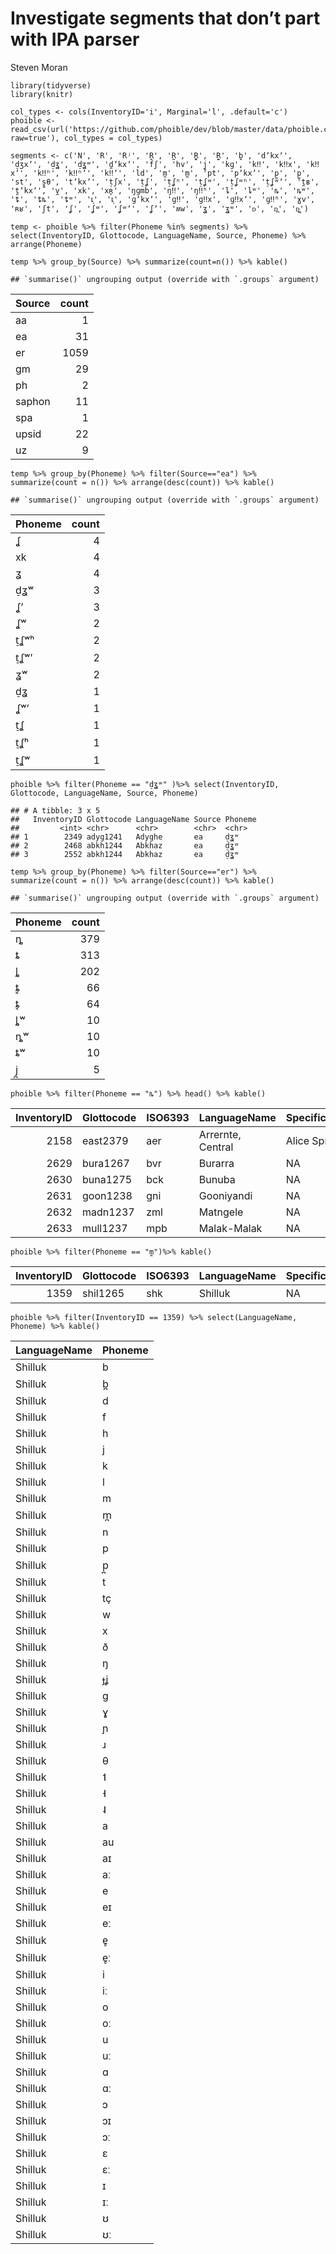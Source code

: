 Investigate segments that don’t part with IPA parser
================
Steven Moran

    library(tidyverse)
    library(knitr)

    col_types <- cols(InventoryID='i', Marginal='l', .default='c')
    phoible <- read_csv(url('https://github.com/phoible/dev/blob/master/data/phoible.csv?raw=true'), col_types = col_types)

    segments <- c('N', 'R', 'Rʲ', 'R̪', 'R̪', 'R̪̥', 'R̪̰', 'b̪', 'dʼkxʼ', 'd̠ʒxʼ', 'd̠ʓ', 'd̠ʓʷ', 'd̪ʼkxʼ', 'fʃ', 'hv', 'j̪', 'kɡ', 'k‼', 'k‼x', 'k‼xʼ', 'k‼ʰ', 'k‼ʰʼ', 'k‼ʼ', 'ld', 'm̪', 'm̼', 'pt', 'pʼkxʼ', 'p̪', 'p̼', 'st', 's̻θ', 'tʼkxʼ', 't̠ʃx', 't̠ʆ', 't̠ʆʰ', 't̠ʆʷ', 't̠ʆʷʰ', 't̠ʆʷʼ', 't̪ʙ', 't̪ʼkxʼ', 'v̼', 'xk', 'xʀ̥', 'ŋɡmb', 'ŋ‼', 'ŋ‼ʱ', 'ȴ', 'ȴʷ', 'ȵ', 'ȵʷ', 'ȶ', 'ȶȵ', 'ȶʷ', 'ȶ͈', 'ȶ͉', 'ɡʼkxʼ', 'ɡ‼', 'ɡ‼x', 'ɡ‼xʼ', 'ɡ‼ʱ', 'ɣv', 'ʀʁ', 'ʃt', 'ʆ', 'ʆʷ', 'ʆʷʼ', 'ʆʼ', 'ʍw', 'ʓ', 'ʓʷ', 'ᴅ', 'ᴅ̪', 'ᴅ̪̰')

    temp <- phoible %>% filter(Phoneme %in% segments) %>% select(InventoryID, Glottocode, LanguageName, Source, Phoneme) %>% arrange(Phoneme)

    temp %>% group_by(Source) %>% summarize(count=n()) %>% kable()

    ## `summarise()` ungrouping output (override with `.groups` argument)

| Source | count |
|:-------|------:|
| aa     |     1 |
| ea     |    31 |
| er     |  1059 |
| gm     |    29 |
| ph     |     2 |
| saphon |    11 |
| spa    |     1 |
| upsid  |    22 |
| uz     |     9 |

    temp %>% group_by(Phoneme) %>% filter(Source=="ea") %>% summarize(count = n()) %>% arrange(desc(count)) %>% kable()

    ## `summarise()` ungrouping output (override with `.groups` argument)

| Phoneme | count |
|:--------|------:|
| ʆ       |     4 |
| xk      |     4 |
| ʓ       |     4 |
| d̠ʓʷ     |     3 |
| ʆʼ      |     3 |
| ʆʷ      |     2 |
| t̠ʆʷʰ    |     2 |
| t̠ʆʷʼ    |     2 |
| ʓʷ      |     2 |
| d̠ʓ      |     1 |
| ʆʷʼ     |     1 |
| t̠ʆ      |     1 |
| t̠ʆʰ     |     1 |
| t̠ʆʷ     |     1 |

    phoible %>% filter(Phoneme == "d̠ʓʷ" )%>% select(InventoryID, Glottocode, LanguageName, Source, Phoneme)

    ## # A tibble: 3 x 5
    ##   InventoryID Glottocode LanguageName Source Phoneme
    ##         <int> <chr>      <chr>        <chr>  <chr>  
    ## 1        2349 adyg1241   Adyghe       ea     d̠ʓʷ    
    ## 2        2468 abkh1244   Abkhaz       ea     d̠ʓʷ    
    ## 3        2552 abkh1244   Abkhaz       ea     d̠ʓʷ

    temp %>% group_by(Phoneme) %>% filter(Source=="er") %>% summarize(count = n()) %>% arrange(desc(count)) %>% kable()

    ## `summarise()` ungrouping output (override with `.groups` argument)

| Phoneme | count |
|:--------|------:|
| ȵ       |   379 |
| ȶ       |   313 |
| ȴ       |   202 |
| ȶ͈       |    66 |
| ȶ͉       |    64 |
| ȴʷ      |    10 |
| ȵʷ      |    10 |
| ȶʷ      |    10 |
| j̪       |     5 |

    phoible %>% filter(Phoneme == "ȵ") %>% head() %>% kable()

| InventoryID | Glottocode | ISO6393 | LanguageName      | SpecificDialect | GlyphID | Phoneme | Allophones | Marginal | SegmentClass | Source | tone | stress | syllabic | short | long | consonantal | sonorant | continuant | delayedRelease | approximant | tap | trill | nasal | lateral | labial | round | labiodental | coronal | anterior | distributed | strident | dorsal | high | low | front | back | tense | retractedTongueRoot | advancedTongueRoot | periodicGlottalSource | epilaryngealSource | spreadGlottis | constrictedGlottis | fortis | raisedLarynxEjective | loweredLarynxImplosive | click |
|------------:|:-----------|:--------|:------------------|:----------------|:--------|:--------|:-----------|:---------|:-------------|:-------|:-----|:-------|:---------|:------|:-----|:------------|:---------|:-----------|:---------------|:------------|:----|:------|:------|:--------|:-------|:------|:------------|:--------|:---------|:------------|:---------|:-------|:-----|:----|:------|:-----|:------|:--------------------|:-------------------|:----------------------|:-------------------|:--------------|:-------------------|:-------|:---------------------|:-----------------------|:------|
|        2158 | east2379   | aer     | Arrernte, Central | Alice Springs   | 0235    | ȵ       | ȵ nʷʲ      | FALSE    | consonant    | uz     | 0    | \-     | \-       | \-    | \-   | \+          | \+       | \-         | 0              | \-          | \-  | \-    | \+    | \-      | \-     | 0     | 0           | \+      | \+       | \+          | \-       | \+     | \+   | \-  | \+    | \-   | 0     | 0                   | 0                  | \+                    | \-                 | \-            | \-                 | \-     | \-                   | \-                     | \-    |
|        2629 | bura1267   | bvr     | Burarra           | NA              | 0235    | ȵ       | NA         | FALSE    | consonant    | er     | 0    | \-     | \-       | \-    | \-   | \+          | \+       | \-         | 0              | \-          | \-  | \-    | \+    | \-      | \-     | 0     | 0           | \+      | \+       | \+          | \-       | \+     | \+   | \-  | \+    | \-   | 0     | 0                   | 0                  | \+                    | \-                 | \-            | \-                 | \-     | \-                   | \-                     | \-    |
|        2630 | buna1275   | bck     | Bunuba            | NA              | 0235    | ȵ       | NA         | FALSE    | consonant    | er     | 0    | \-     | \-       | \-    | \-   | \+          | \+       | \-         | 0              | \-          | \-  | \-    | \+    | \-      | \-     | 0     | 0           | \+      | \+       | \+          | \-       | \+     | \+   | \-  | \+    | \-   | 0     | 0                   | 0                  | \+                    | \-                 | \-            | \-                 | \-     | \-                   | \-                     | \-    |
|        2631 | goon1238   | gni     | Gooniyandi        | NA              | 0235    | ȵ       | NA         | FALSE    | consonant    | er     | 0    | \-     | \-       | \-    | \-   | \+          | \+       | \-         | 0              | \-          | \-  | \-    | \+    | \-      | \-     | 0     | 0           | \+      | \+       | \+          | \-       | \+     | \+   | \-  | \+    | \-   | 0     | 0                   | 0                  | \+                    | \-                 | \-            | \-                 | \-     | \-                   | \-                     | \-    |
|        2632 | madn1237   | zml     | Matngele          | NA              | 0235    | ȵ       | NA         | FALSE    | consonant    | er     | 0    | \-     | \-       | \-    | \-   | \+          | \+       | \-         | 0              | \-          | \-  | \-    | \+    | \-      | \-     | 0     | 0           | \+      | \+       | \+          | \-       | \+     | \+   | \-  | \+    | \-   | 0     | 0                   | 0                  | \+                    | \-                 | \-            | \-                 | \-     | \-                   | \-                     | \-    |
|        2633 | mull1237   | mpb     | Malak-Malak       | NA              | 0235    | ȵ       | NA         | FALSE    | consonant    | er     | 0    | \-     | \-       | \-    | \-   | \+          | \+       | \-         | 0              | \-          | \-  | \-    | \+    | \-      | \-     | 0     | 0           | \+      | \+       | \+          | \-       | \+     | \+   | \-  | \+    | \-   | 0     | 0                   | 0                  | \+                    | \-                 | \-            | \-                 | \-     | \-                   | \-                     | \-    |

    phoible %>% filter(Phoneme == "m̪")%>% kable()

| InventoryID | Glottocode | ISO6393 | LanguageName | SpecificDialect | GlyphID   | Phoneme | Allophones | Marginal | SegmentClass | Source | tone | stress | syllabic | short | long | consonantal | sonorant | continuant | delayedRelease | approximant | tap | trill | nasal | lateral | labial | round | labiodental | coronal | anterior | distributed | strident | dorsal | high | low | front | back | tense | retractedTongueRoot | advancedTongueRoot | periodicGlottalSource | epilaryngealSource | spreadGlottis | constrictedGlottis | fortis | raisedLarynxEjective | loweredLarynxImplosive | click |
|------------:|:-----------|:--------|:-------------|:----------------|:----------|:--------|:-----------|:---------|:-------------|:-------|:-----|:-------|:---------|:------|:-----|:------------|:---------|:-----------|:---------------|:------------|:----|:------|:------|:--------|:-------|:------|:------------|:--------|:---------|:------------|:---------|:-------|:-----|:----|:------|:-----|:------|:--------------------|:-------------------|:----------------------|:-------------------|:--------------|:-------------------|:-------|:---------------------|:-----------------------|:------|
|        1359 | shil1265   | shk     | Shilluk      | NA              | 006D+032A | m̪       | m̪          | FALSE    | consonant    | gm     | 0    | \-     | \-       | \-    | \-   | \+          | \+       | \-         | 0              | \-          | \-  | \-    | \+    | \-      | \+     | \-    | \-          | \+      | \+       | \+          | 0        | \-     | 0    | 0   | 0     | 0    | 0     | 0                   | 0                  | \+                    | \-                 | \-            | \-                 | \-     | \-                   | \-                     | \-    |

    phoible %>% filter(InventoryID == 1359) %>% select(LanguageName, Phoneme) %>% kable()

| LanguageName | Phoneme |
|:-------------|:--------|
| Shilluk      | b       |
| Shilluk      | b̪       |
| Shilluk      | d       |
| Shilluk      | f       |
| Shilluk      | h       |
| Shilluk      | j       |
| Shilluk      | k       |
| Shilluk      | l       |
| Shilluk      | m       |
| Shilluk      | m̪       |
| Shilluk      | n       |
| Shilluk      | p       |
| Shilluk      | p̪       |
| Shilluk      | t       |
| Shilluk      | tç      |
| Shilluk      | w       |
| Shilluk      | x       |
| Shilluk      | ð       |
| Shilluk      | ŋ       |
| Shilluk      | ɟʝ      |
| Shilluk      | ɡ       |
| Shilluk      | ɣ       |
| Shilluk      | ɲ       |
| Shilluk      | ɹ       |
| Shilluk      | θ       |
| Shilluk      | ˦       |
| Shilluk      | ˧       |
| Shilluk      | ˨       |
| Shilluk      | a       |
| Shilluk      | au      |
| Shilluk      | aɪ      |
| Shilluk      | aː      |
| Shilluk      | e       |
| Shilluk      | eɪ      |
| Shilluk      | eː      |
| Shilluk      | e̥       |
| Shilluk      | e̥ː      |
| Shilluk      | i       |
| Shilluk      | iː      |
| Shilluk      | o       |
| Shilluk      | oː      |
| Shilluk      | u       |
| Shilluk      | uː      |
| Shilluk      | ɑ       |
| Shilluk      | ɑː      |
| Shilluk      | ɔ       |
| Shilluk      | ɔɪ      |
| Shilluk      | ɔː      |
| Shilluk      | ɛ       |
| Shilluk      | ɛː      |
| Shilluk      | ɪ       |
| Shilluk      | ɪː      |
| Shilluk      | ʊ       |
| Shilluk      | ʊː      |
